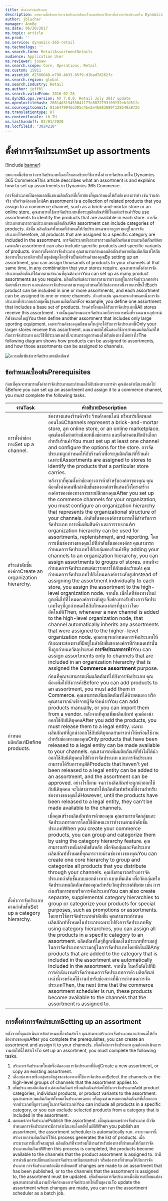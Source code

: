 ```yaml
---
title: ตั้งค่าการจัดประเภท
description: บทความนี้อธิบายว่าการจัดประเภทคืออะไรและอธิบายวิธีการตั้งค่าการจัดประเภทใน Dynamics 365 Commerce
author: jblucher
manager: AnnBe
ms.date: 06/20/2017
ms.topic: article
ms.prod: ''
ms.service: dynamics-365-retail
ms.technology: ''
ms.search.form: RetailAssortmentDetails
audience: Application User
ms.reviewer: josaw
ms.search.scope: Core, Operations, Retail
ms.custom: 15811
ms.assetid: d2580048-e798-4b33-85f9-d1bad7d262fc
ms.search.region: global
ms.search.industry: Retail
ms.author: jeffbl
ms.search.validFrom: 2016-02-28
ms.dyn365.ops.version: AX 7.0.0, Retail July 2017 update
ms.openlocfilehash: 26614d319453041177e8072793f09f52ebfd51fc
ms.sourcegitcommit: 81a647904dd305c4be2e4b683689f128548a872d
ms.translationtype: HT
ms.contentlocale: th-TH
ms.lasthandoff: 02/01/2020
ms.locfileid: "3024218"
---
```

# <a name="set-up-assortments"></a><span data-ttu-id="38a62-103">ตั้งค่าการจัดประเภท</span><span class="sxs-lookup"><span data-stu-id="38a62-103">Set up assortments</span></span>

[!include [banner](includes/banner.md)]

<span data-ttu-id="38a62-104">บทความนี้อธิบายว่าการจัดประเภทคืออะไรและอธิบายวิธีการตั้งค่าการจัดประเภทใน Dynamics 365 Commerce</span><span class="sxs-lookup"><span data-stu-id="38a62-104">This article describes what an assortment is and explains how to set up assortments in Dynamics 365 Commerce.</span></span>

<span data-ttu-id="38a62-105">การจัดประเภทเป็นคอลเลกชันของผลิตภัณฑ์ที่เกี่ยวข้องที่คุณกำหนดให้กับช่องทางการค้า เช่น ร้านค้าจริง หรือร้านค้าออนไลน์</span><span class="sxs-lookup"><span data-stu-id="38a62-105">An assortment is a collection of related products that you assign to a commerce channel, such as a brick-and-mortar store or an online store.</span></span> <span data-ttu-id="38a62-106">คุณสามารถใช้การจัดประเภทเพื่อระบุผลิตภัณฑ์ที่มีในแต่ละร้านค้า</span><span class="sxs-lookup"><span data-stu-id="38a62-106">You use assortments to identify the products that are available in each store.</span></span> <span data-ttu-id="38a62-107">การจัดประเภทสามารถรวมประเภทของผลิตภัณฑ์</span><span class="sxs-lookup"><span data-stu-id="38a62-107">An assortment can include categories of products.</span></span> <span data-ttu-id="38a62-108">ดังนั้น ผลิตภัณฑ์ทั้งหมดที่กำหนดให้กับประเภทเฉพาะจะถูกรวมอยู่ในการจัดประเภท</span><span class="sxs-lookup"><span data-stu-id="38a62-108">Therefore, all products that are assigned to a specific category are included in the assortment.</span></span> <span data-ttu-id="38a62-109">การจัดประเภทยังสามารถรวมผลิตภัณฑ์เฉพาะและผลิตภัณฑ์ย่อยเฉพาะ</span><span class="sxs-lookup"><span data-stu-id="38a62-109">An assortment can also include specific products and specific variants of products.</span></span> <span data-ttu-id="38a62-110">ด้วยการตั้งค่าการจัดประเภท คุณสามารถกำหนดผลิตภัณฑ์หลายพันผลิตภัณฑ์ให้กับช่องทางในเวลาเดียวกันในชุดข้อมูลใดๆที่จำเป็นต่อร้านค้าของคุณ</span><span class="sxs-lookup"><span data-stu-id="38a62-110">By setting up an assortment, you can assign thousands of products to your channels at that same time, in any combination that your stores require.</span></span> <span data-ttu-id="38a62-111">คุณสามารถตั้งค่าการจัดประเภทผลิตภัณฑ์ได้มากตามจำนวนที่คุณต้องการ</span><span class="sxs-lookup"><span data-stu-id="38a62-111">You can set up as many product assortments as you require.</span></span> <span data-ttu-id="38a62-112">ผลิตภัณฑ์แต่ละรายการสามารถรวมอยู่ในการจัดประเภทอย่างน้อยหนึ่งรายการ และแต่ละการจัดประเภทสามารถถูกกำหนดให้กับช่องทางหนึ่งรายการขึ้นไป</span><span class="sxs-lookup"><span data-stu-id="38a62-112">Each product can be included in one or more assortments, and each assortment can be assigned to one or more channels.</span></span> <span data-ttu-id="38a62-113">ตัวอย่างเช่น คุณสามารถกำหนดหนึ่งการจัดประเภทที่ประกอบด้วยชุดพื้นฐานของผลิตภัณฑ์</span><span class="sxs-lookup"><span data-stu-id="38a62-113">For example, you define one assortment that includes a base set of products.</span></span> <span data-ttu-id="38a62-114">ร้านค้าทั้งหมดได้รับการจัดประเภทนี้</span><span class="sxs-lookup"><span data-stu-id="38a62-114">All stores receive this assortment.</span></span> <span data-ttu-id="38a62-115">จากนั้นคุณกำหนดการจัดประเภทอีกรายการหนึ่งที่รวมเฉพาะอุปกรณ์กีฬาขนาดใหญ่</span><span class="sxs-lookup"><span data-stu-id="38a62-115">You then define another assortment that includes only large sporting equipment.</span></span> <span data-ttu-id="38a62-116">เฉพาะร้านค้าของคุณมีขนาดใหญ่จะได้รับการจัดประเภทนี้</span><span class="sxs-lookup"><span data-stu-id="38a62-116">Only your larger stores receive this assortment.</span></span> <span data-ttu-id="38a62-117">แผนภาพต่อไปนี้แสดงวิธีการกำหนดผลิตภัณฑ์ให้กับการจัดประเภท และวิธีที่ประเภทเหล่านี้จะสามารถถูกกำหนดให้กับช่องทางได้อย่างไร</span><span class="sxs-lookup"><span data-stu-id="38a62-117">The following diagram shows how products can be assigned to assortments, and how those assortments can be assigned to channels.</span></span>

![ความสัมพันธ์การจัดประเภทผลิตภัณฑ์](./media/assortments_relationship.gif)

## <a name="prerequisites"></a><span data-ttu-id="38a62-119">ข้อกำหนดเบื้องต้น</span><span class="sxs-lookup"><span data-stu-id="38a62-119">Prerequisites</span></span>

<span data-ttu-id="38a62-120">ก่อนที่คุณจะสามารถตั้งค่าการจัดประเภทและกำหนดให้กับช่องทางการค้า คุณต้องดำเนินงานต่อไปนี้</span><span class="sxs-lookup"><span data-stu-id="38a62-120">Before you can set up an assortment and assign it to a commerce channel, you must complete the following tasks.</span></span>

| <span data-ttu-id="38a62-121">งาน</span><span class="sxs-lookup"><span data-stu-id="38a62-121">Task</span></span>                              | <span data-ttu-id="38a62-122">คำอธิบาย</span><span class="sxs-lookup"><span data-stu-id="38a62-122">Description</span></span> |
|-----------------------------------|-------------|
| <span data-ttu-id="38a62-123">การตั้งค่าช่องทาง</span><span class="sxs-lookup"><span data-stu-id="38a62-123">Set up a channel.</span></span>          | <span data-ttu-id="38a62-124">ช่องทางแสดงร้านค้าจริง ร้านค้าออนไลน์ หรือมาร์เก็ตเพลสออนไลน์</span><span class="sxs-lookup"><span data-stu-id="38a62-124">Channels represent a brick-and-mortar store, an online store, or an online marketplace.</span></span> <span data-ttu-id="38a62-125">คุณต้องตั้งค่าอย่างน้อยหนึ่งช่องทาง และตั้งค่าคอนฟิกตัวเลือกสำหรับร้านค้า</span><span class="sxs-lookup"><span data-stu-id="38a62-125">You must set up at least one channel and configure the options for the store.</span></span> <span data-ttu-id="38a62-126">การจัดประเภทถูกกำหนดให้กับร้านค้าเพื่อระบุผลิตภัณฑ์ที่ร้านค้าเฉพาะมี</span><span class="sxs-lookup"><span data-stu-id="38a62-126">Assortments are assigned to stores to identify the products that a particular store carries.</span></span> |
| <span data-ttu-id="38a62-127">สร้างลำดับชั้นองค์กร</span><span class="sxs-lookup"><span data-stu-id="38a62-127">Create an organization hierarchy.</span></span> | <span data-ttu-id="38a62-128">หลังจากที่คุณตั้งค่าช่องทางการค้าสำหรับองค์กรของคุณ คุณต้องตั้งค่าคอนฟิกลำดับชั้นขององค์กรที่แสดงถึงโครงสร้างองค์กรของช่องทางการขายปลีกของคุณ</span><span class="sxs-lookup"><span data-stu-id="38a62-128">After you set up the commerce channels for your organization, you must configure an organization hierarchy that represents the organizational structure of your channels.</span></span> <span data-ttu-id="38a62-129">ลำดับชั้นขององค์กรสามารถใช้สำหรับการจัดประเภท การเพิ่มเติมสินค้า และการรายงาน</span><span class="sxs-lookup"><span data-stu-id="38a62-129">An organization hierarchy can be used for assortments, replenishment, and reporting.</span></span> <span data-ttu-id="38a62-130">โดยการเพิ่มช่องทางของคุณไปที่ลำดับชั้นขององค์กร คุณสามารถกำหนดการจัดประเภทไปยังกลุ่มของร้านค้า</span><span class="sxs-lookup"><span data-stu-id="38a62-130">By adding your channels to an organization hierarchy, you can assign assortments to groups of stores.</span></span> <span data-ttu-id="38a62-131">แทนที่จะกำหนดการจัดประเภทแต่ละรายการให้กับแต่ละร้านค้า คุณกำหนดการจัดประเภทไปยังโหนดองค์กรระดับสูง</span><span class="sxs-lookup"><span data-stu-id="38a62-131">Instead of assigning the assortment individually to each store, you assign the assortment to the high-level organization node.</span></span> <span data-ttu-id="38a62-132">จากนั้น เมื่อใดที่ช่องทางใหม่ถูกเพิ่มไปที่โหนดองค์กรระดับสูง ซึ่งช่องทางรับช่วงการจัดประเภทใดๆที่ถูกกำหนดให้กับโหนดองค์กรที่สูงกว่าโดยอัตโนมัติ</span><span class="sxs-lookup"><span data-stu-id="38a62-132">Then, whenever a new channel is added to the high-level organization node, that channel automatically inherits any assortments that were assigned to the higher-level organization node.</span></span> <span data-ttu-id="38a62-133">คุณสามารถกำหนดการจัดประเภทให้กับเฉพาะช่องทางที่มีอยู่ในลำดับชั้นขององค์กรที่กำหนดเท่านั้น ซึ่งถูกกำหนดวัตถุประสงค์ **การจัดประเภทการค้า**</span><span class="sxs-lookup"><span data-stu-id="38a62-133">You can assign assortments only to channels that are included in an organization hierarchy that is assigned the **Commerce assortment** purpose.</span></span> |
| <span data-ttu-id="38a62-134">กำหนดผลิตภัณฑ์</span><span class="sxs-lookup"><span data-stu-id="38a62-134">Define products.</span></span>                  | <span data-ttu-id="38a62-135">ก่อนที่คุณจะสามารถเพิ่มผลิตภัณฑ์ไปยังการจัดประเภท คุณต้องเพิ่มไปยังการค้า</span><span class="sxs-lookup"><span data-stu-id="38a62-135">Before you can add products to an assortment, you must add them in Commerce.</span></span> <span data-ttu-id="38a62-136">คุณสามารถเพิ่มผลิตภัณฑ์ได้ด้วยตนเอง หรือคุณสามารถนำเข้าจากผู้จัดจำหน่าย</span><span class="sxs-lookup"><span data-stu-id="38a62-136">You can add products manually, or you can import them from a vendor.</span></span> <span data-ttu-id="38a62-137">หลังจากที่คุณเพิ่มผลิตภัณฑ์ คุณต้องนำออกใช้กับนิติบุคคล</span><span class="sxs-lookup"><span data-stu-id="38a62-137">After you add the products, you must release them to a legal entity.</span></span> <span data-ttu-id="38a62-138">เฉพาะผลิตภัณฑ์ที่ถูกนำออกใช้กับนิติบุคคลสามารถทำให้พร้อมใช้งานสำหรับช่องทางของคุณ</span><span class="sxs-lookup"><span data-stu-id="38a62-138">Only products that have been released to a legal entity can be made available to your channels.</span></span> <span data-ttu-id="38a62-139">คุณสามารถเพิ่มผลิตภัณฑ์ที่ยังไม่ได้นำออกใช้กับนิติบุคคลไปยังการจัดประเภท และการจัดประเภทสามารถได้รับการอนุมัติ</span><span class="sxs-lookup"><span data-stu-id="38a62-139">Products that haven't yet been released to a legal entity can be added to an assortment, and the assortment can be approved.</span></span> <span data-ttu-id="38a62-140">อย่างไรก็ตาม จนกว่าผลิตภัณฑ์จะถูกนำออกใช้กับนิติบุคคล จะไม่สามารถทำให้ผลิตภัณฑ์พร้อมใช้งานสำหรับช่องทางของคุณได้</span><span class="sxs-lookup"><span data-stu-id="38a62-140">However, until the products have been released to a legal entity, they can't be made available to the channels.</span></span> |
| <span data-ttu-id="38a62-141">ตั้งค่าการจัดประเภทตามลำดับชั้น</span><span class="sxs-lookup"><span data-stu-id="38a62-141">Set up a category hierarchy.</span></span>      | <span data-ttu-id="38a62-142">เมื่อคุณสร้างผลิตภัณฑ์การค้าของคุณ คุณสามารถจัดกลุ่มและจัดประเภทรายการโดยใช้ลักษณะการทำงานตามลำดับชั้นประเภท</span><span class="sxs-lookup"><span data-stu-id="38a62-142">When you create your commerce products, you can group and categorize them by using the category hierarchy feature.</span></span> <span data-ttu-id="38a62-143">คุณสามารถสร้างหนึ่งลำดับชั้นหลัก เพื่อจัดกลุ่มและจัดประเภทผลิตภัณฑ์ทั้งหมดที่คุณกระจายผ่านช่องทางของคุณ</span><span class="sxs-lookup"><span data-stu-id="38a62-143">You can create one core hierarchy to group and categorize all products that you distribute through your channels.</span></span> <span data-ttu-id="38a62-144">คุณยังสามารถสร้างการจัดประเภทลำดับชั้นแบบแยกต่างหาก แบบเพิ่มเติม เพื่อจัดกลุ่มหรือจัดประเภทผลิตภัณฑ์ของคุณสำหรับวัตถุประสงค์พิเศษ เช่น การส่งเสริมการขายหรือการจัดประเภท</span><span class="sxs-lookup"><span data-stu-id="38a62-144">You can also create separate, supplemental category hierarchies to group or categorize your products for special purposes, such as promotions or assortments.</span></span> <span data-ttu-id="38a62-145">โดยการใช้การจัดประเภทลำดับชั้น คุณสามารถกำหนดผลิตภัณฑ์ทั้งหมดในประเภทเฉพาะไปยังการจัดประเภท</span><span class="sxs-lookup"><span data-stu-id="38a62-145">By using category hierarchies, you can assign all the products in a specific category to an assortment.</span></span> <span data-ttu-id="38a62-146">ผลิตภัณฑ์ใดๆที่ถูกเพิ่มลงในประเภทที่รวมอยู่ในการจัดประเภทจะรวมอยู่ในการจัดประเภทโดยอัตโนมัติ</span><span class="sxs-lookup"><span data-stu-id="38a62-146">Any products that are added to the category that is included in the assortment are automatically included in the assortment.</span></span> <span data-ttu-id="38a62-147">จากนั้น ในครั้งถัดไปที่มีการดำเนินงานตัวจัดกำหนดการจัดประเภทการค้า ผลิตภัณฑ์เหล่านี้จะพร้อมใช้งานสำหรับช่องทางที่มีการกำหนดการจัดประเภท</span><span class="sxs-lookup"><span data-stu-id="38a62-147">Then, the next time that the commerce assortment scheduler is run, these products become available to the channels that the assortment is assigned to.</span></span> |

## <a name="setting-up-an-assortment"></a><span data-ttu-id="38a62-148">การตั้งค่าการจัดประเภท</span><span class="sxs-lookup"><span data-stu-id="38a62-148">Setting up an assortment</span></span>

<span data-ttu-id="38a62-149">หลังจากที่คุณดำเนินการข้อกำหนดเบื้องต้นสำเร็จ คุณสามารถสร้างการจัดประเภทและกำหนดให้กับช่องทางของคุณ</span><span class="sxs-lookup"><span data-stu-id="38a62-149">After you complete the prerequisites, you can create an assortment and assign it to your channels.</span></span> <span data-ttu-id="38a62-150">เพื่อตั้งค่าการจัดประเภท คุณต้องดำเนินการงานต่อไปนี้ให้สำเร็จ</span><span class="sxs-lookup"><span data-stu-id="38a62-150">To set up an assortment, you must complete the following tasks.</span></span>

1. <span data-ttu-id="38a62-151">สร้างการจัดประเภทใหม่หรือคัดลอกการจัดประเภทที่มีอยู่</span><span class="sxs-lookup"><span data-stu-id="38a62-151">Create a new assortment, or copy an existing assortment.</span></span>
2. <span data-ttu-id="38a62-152">เลือกช่องทางหรือกลุ่มระดับสูงของช่องทางที่ใช้การจัดประเภท</span><span class="sxs-lookup"><span data-stu-id="38a62-152">Select the channels or the high-level groups of channels that the assortment applies to.</span></span>
3. <span data-ttu-id="38a62-153">เพิ่มประเภทผลิตภัณฑ์ แต่ละผลิตภัณฑ์ หรือผลิตภัณฑ์ย่อยไปยังการจัดประเภท</span><span class="sxs-lookup"><span data-stu-id="38a62-153">Add product categories, individual products, or product variants to the assortment.</span></span> <span data-ttu-id="38a62-154">คุณสามารถรวมผลิตภัณฑ์ทั้งหมดในประเภทเฉพาะ หรือคุณสามารถแยกผลิตภัณฑ์ที่เลือกออกจากประเภทที่ถูกรวมอยู่ในการจัดประเภท</span><span class="sxs-lookup"><span data-stu-id="38a62-154">You can include all products in a specific category, or you can exclude selected products from a category that is included in the assortment.</span></span>
4. <span data-ttu-id="38a62-155">เผยแพร่การจัดประเภท</span><span class="sxs-lookup"><span data-stu-id="38a62-155">Publish the assortment.</span></span> <span data-ttu-id="38a62-156">เมื่อคุณเผยแพร่การจัดประเภท ตัวจัดกำหนดการจัดประเภทจะมีการดำเนินงานโดยอัตโนมัติ</span><span class="sxs-lookup"><span data-stu-id="38a62-156">When you publish an assortment, the assortment scheduler is automatically run.</span></span> <span data-ttu-id="38a62-157">กระบวนการนี้สร้างรายการผลิตภัณฑ์</span><span class="sxs-lookup"><span data-stu-id="38a62-157">This process generates the list of products.</span></span> <span data-ttu-id="38a62-158">เมื่อกระบวนการนี้เสร็จสมบูรณ์ ผลิตภัณฑ์ที่จะพร้อมใช้งานสำหรับช่องทางที่กำหนดให้กับการจัดประเภทผลิตภัณฑ์</span><span class="sxs-lookup"><span data-stu-id="38a62-158">When this process is completed, the products become available to the channels that the product assortment is assigned to.</span></span> <span data-ttu-id="38a62-159">ถ้ามีการดำเนินการเปลี่ยนแปลงการจัดประเภทที่เผยแพร่แล้ว หรือช่องทางที่กำหนดให้กับการจัดประเภท การจัดประเภทต้องมีการอัพเดต</span><span class="sxs-lookup"><span data-stu-id="38a62-159">If changes are made to an assortment that has been published, or to the channels that the assortment is assigned to, the assortment must be updated.</span></span> <span data-ttu-id="38a62-160">เพื่ออัพเดตการจัดประเภทเมื่อมีการเปลี่ยนแปลง คุณสามารถดำเนินงานตัวจัดกำหนดการจัดประเภทให้เป็นชุดงาน</span><span class="sxs-lookup"><span data-stu-id="38a62-160">To update the assortment when changes are made, you can run the assortment scheduler as a batch job.</span></span>
